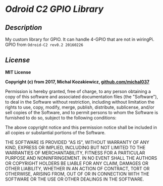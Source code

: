 # *Odroid C2 GPIO Library*

## *Description*
My custom library for GPIO. It can handle 4-GPIO that are not in wiringPi.
GPIO from `Odroid-C2 rev0.2 20160226`

## *License*
**MIT License**

**Copyright (c) from 2017, Michal Kozakiewicz, [github.com/michal037](github.com/michal037)**

Permission is hereby granted, free of charge, to any person obtaining a copy of this software and associated documentation files (the "Software"), to deal in the Software without restriction, including without limitation the rights to use, copy, modify, merge, publish, distribute, sublicense, and/or sell copies of the Software, and to permit persons to whom the Software is furnished to do so, subject to the following conditions:

The above copyright notice and this permission notice shall be included in all copies or substantial portions of the Software.

THE SOFTWARE IS PROVIDED "AS IS", WITHOUT WARRANTY OF ANY KIND, EXPRESS OR IMPLIED, INCLUDING BUT NOT LIMITED TO THE WARRANTIES OF MERCHANTABILITY, FITNESS FOR A PARTICULAR PURPOSE AND NONINFRINGEMENT. IN NO EVENT SHALL THE AUTHORS OR COPYRIGHT HOLDERS BE LIABLE FOR ANY CLAIM, DAMAGES OR OTHER LIABILITY, WHETHER IN AN ACTION OF CONTRACT, TORT OR OTHERWISE, ARISING FROM, OUT OF OR IN CONNECTION WITH THE SOFTWARE OR THE USE OR OTHER DEALINGS IN THE SOFTWARE.
